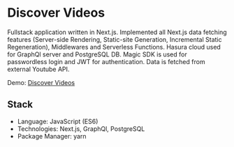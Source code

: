 # Discover Videos

Fullstack application written in Next.js. Implemented all Next.js data fetching features (Server-side Rendering, Static-site Generation, Incremental Static Regeneration), Middlewares and Serverless Functions. Hasura cloud used for GraphQl server and PostgreSQL DB. Magic SDK is used for passwordless login and JWT for authentication. Data is fetched from external Youtube API.

Demo: [Discover Videos](https://discover-videos-blush.vercel.app/)

## Stack

-  Language: JavaScript (ES6)
-  Technologies: Next.js, GraphQl, PostgreSQL
-  Package Manager: yarn
